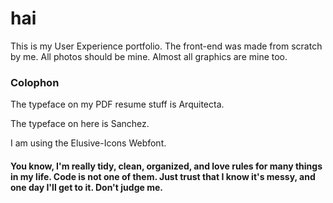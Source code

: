 hai
===

This is my User Experience portfolio. 
The front-end was made from scratch by me. All photos should be mine. Almost all graphics are mine too.




### Colophon

The typeface on my PDF resume stuff is Arquitecta.

The typeface on here is Sanchez.

I am using the Elusive-Icons Webfont.




#### You know, I'm really tidy, clean, organized, and love rules for many things in my life. Code is not one of them. Just trust that I know it's messy, and one day I'll get to it. Don't judge me.